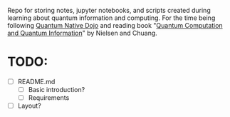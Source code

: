 Repo for storing notes, jupyter notebooks, and scripts created during learning about quantum information and computing.
For the time being following [Quantum Native Dojo](https://dojo.qulacs.org/ja/latest/index.html) and reading book "[Quantum Computation and Quantum Information](https://assets.cambridge.org/97811070/02173/frontmatter/9781107002173_frontmatter.pdf)" by Nielsen and Chuang.

# TODO:
- [ ] README.md
    - [ ] Basic introduction?
    - [ ] Requirements
- [ ] Layout?
